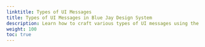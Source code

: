 ```yaml
---
linktitle: Types of UI Messages
title: Types of UI Messages in Blue Jay Design System
description: Learn how to craft various types of UI messages using the Blue Jay Design System in Open 3D Engine (O3DE), including console loga, dialogs, inline notifications, log tables, text input validations, and toasts. 
weight: 100
toc: true
---
```

